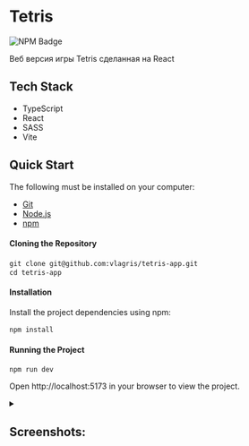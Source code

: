 # Tetris

<p>
    <img alt="NPM Badge" src="https://img.shields.io/badge/v10.2.3-green?label=npm&color=blue">
</p>

<p>
    Веб версия игры Tetris сделанная на React
</p>


## Tech Stack
- TypeScript
- React
- SASS
- Vite


## Quick Start

The following must be installed on your computer:
- [Git](https://git-scm.com/)
- [Node.js](https://nodejs.org/en)
- [npm](https://www.npmjs.com/)


#### Cloning the Repository
```
git clone git@github.com:vlagris/tetris-app.git
cd tetris-app
```

#### Installation
Install the project dependencies using npm:
```
npm install
```

#### Running the Project
```
npm run dev
```
Open http://localhost:5173 in your browser to view the project.


<details>
    <summary><h2>Screenshots:</h2></summary>
    <div align="center"> 
        <img alt="Start Game" src="https://github.com/vlagris/tetris/blob/main/screenshots/start-game.jpg">
        <p><i>Start Game</i></p>
        <img alt="Gameplay" src="https://github.com/vlagris/tetris/blob/main/screenshots/gameplay.jpg">
        <p><i>Game play</i></p>
        <img alt="Start Game" src="https://github.com/vlagris/tetris/blob/main/screenshots/game-over.jpg">
        <p><i>Game Over</i></p>
        <img alt="Start Game" src="https://github.com/vlagris/tetris/blob/main/screenshots/paused.jpg">
        <p><i>Paused</i></p>
        <img alt="Start Game" src="https://github.com/vlagris/tetris/blob/main/screenshots/help.jpg">
        <p><i>Help</i></p>
    </div>
</details>
